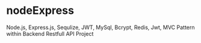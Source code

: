 # nodeExpress
Node.js, Express.js, Sequlize, JWT, MySql, Bcrypt, Redis, Jwt, 
MVC Pattern within Backend Restfull API Project
